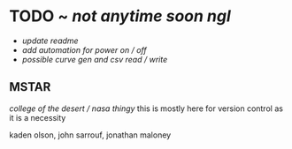 # TODO ~ *not anytime soon ngl*
- *update readme*
- *add automation for power on / off*
- *possible curve gen and csv read / write*

## MSTAR
*college of the desert / nasa thingy*
this is mostly here for version control as it is a necessity

kaden olson, john sarrouf, jonathan maloney
